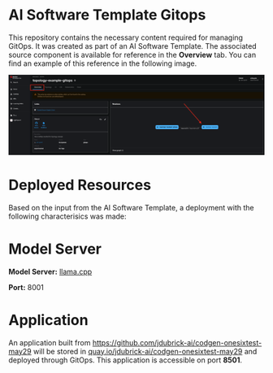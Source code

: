 # AI Software Template Gitops

This repository contains the necessary content required for managing GitOps. It was created as part of an AI Software Template. The associated source component is available for reference in the **Overview** tab. You can find an example of this reference in the following image.

![Overview Tab](./images/overview-dependency.png)

# Deployed Resources
Based on the input from the AI Software Template, a deployment with the following characterisics was made:

# Model Server
**Model Server:** [llama.cpp]( https://github.com/redhat-ai-dev/developer-images/tree/main/model-servers/llamacpp_python/0.3.8)

**Port:** 8001

# Application
An application built from https://github.com/jdubrick-ai/codgen-onesixtest-may29 will be stored in [quay.io/jdubrick-ai/codgen-onesixtest-may29](https://quay.io/jdubrick-ai/codgen-onesixtest-may29) and deployed through GitOps. This application is accessible on port **8501**.